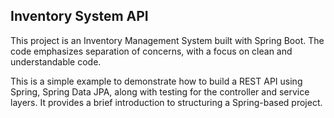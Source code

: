 ## Inventory System API
This project is an Inventory Management System built with Spring Boot. The code emphasizes separation of concerns, with a focus on clean and understandable code.

This is a simple example to demonstrate how to build a REST API using Spring, Spring Data JPA, along with testing for the controller and service layers. It provides a brief introduction to structuring a Spring-based project.
